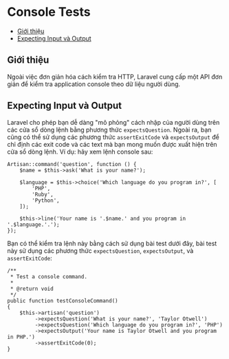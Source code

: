 # Console Tests

- [Giới thiệu](#introduction)
- [Expecting Input và Output](#expecting-input-and-output)

<a name="introduction"></a>
## Giới thiệu

Ngoài việc đơn giản hóa cách kiểm tra HTTP, Laravel cung cấp một API đơn giản để kiểm tra application console theo dữ liệu người dùng.

<a name="expecting-input-and-output"></a>
## Expecting Input và Output

Laravel cho phép bạn dễ dàng "mô phỏng" cách nhập của người dùng trên các cửa sổ dòng lệnh bằng phương thức `expectsQuestion`. Ngoài ra, bạn cũng có thể sử dụng các phương thức `assertExitCode` và `expectsOutput` để chỉ định các exit code và các text mà bạn mong muốn được xuất hiện trên cửa sổ dòng lệnh. Ví dụ: hãy xem lệnh console sau:

    Artisan::command('question', function () {
        $name = $this->ask('What is your name?');

        $language = $this->choice('Which language do you program in?', [
            'PHP',
            'Ruby',
            'Python',
        ]);

        $this->line('Your name is '.$name.' and you program in '.$language.'.');
    });

Bạn có thể kiểm tra lệnh này bằng cách sử dụng bài test dưới đây, bài test này sử dụng các phương thức `expectsQuestion`, `expectsOutput`, và `assertExitCode`:

    /**
     * Test a console command.
     *
     * @return void
     */
    public function testConsoleCommand()
    {
        $this->artisan('question')
             ->expectsQuestion('What is your name?', 'Taylor Otwell')
             ->expectsQuestion('Which language do you program in?', 'PHP')
             ->expectsOutput('Your name is Taylor Otwell and you program in PHP.')
             ->assertExitCode(0);
    }


